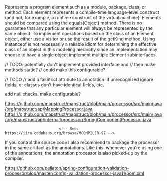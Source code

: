 Represents a program element such as a module, package, class, or method. Each element represents a compile-time language-level construct (and not, for example, a runtime construct of the virtual machine).
Elements should be compared using the equals(Object) method. There is no guarantee that any particular element will always be represented by the same object.
To implement operations based on the class of an Element object, either use a visitor or use the result of the getKind method. Using instanceof is not necessarily a reliable idiom for determining the effective class of an object in this modeling hierarchy since an implementation may choose to have a single object implement multiple Element subinterfaces.



// TODO: potentially don't implement provided interface and
// then make methods static?
// could make this configurable?

// TODO
// add a failStrict attribute to annotation. if unrecognized ignore fields, or classes don't have identical fields, etc. 

add null checks. make configurable? 


https://github.com/mapstruct/mapstruct/blob/main/processor/src/main/java/org/mapstruct/ap/MappingProcessor.java
https://github.com/mapstruct/mapstruct/blob/main/processor/src/main/java/org/mapstruct/ap/internal/processor/SpringComponentProcessor.java



<!-- Needed because the java files are on the compiler classpath -->
                            <!-- See: https://jira.codehaus.org/browse/MCOMPILER-97 -->



If you control the source code I also recommend to package the processor in the same artifact as the annotations. Like this, whenever you're using one of the annotations, the annotation processor is also picked-up by the compiler.


https://github.com/pellaton/spring-configuration-validation-processor/blob/master/config-validation-processor-java11/pom.xml
